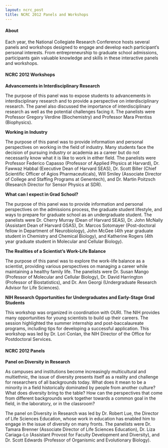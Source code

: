 ```yaml
---
layout: ncrc_post
title: NCRC 2012 Panels and Workshops
---
```


#### About

Each year, the National Collegiate Research Conference hosts several panels and workshops designed to engage and develop each participant’s personal interests. From entrepreneurship to graduate school admissions, participants gain valuable knowledge and skills in these interactive panels and workshops.

#### NCRC 2012 Workshops

**Advancements in Interdisciplinary Research**

The purpose of this panel was to expose students to advancements in interdisciplinary research and to provide a perspective on interdisciplinary research. The panel also discussed the importance of interdisciplinary research as well as the potential challenges facing it. The panelists were Professor Gregory Verdine (Biochemistry) and Professor Mara Prentiss (Biophysics).

**Working in Industry**

The purpose of this panel was to provide information and personal perspectives on working in the field of industry. Many students face the decision of pursuing industry or academia as a career but do not necessarily know what it is like to work in either field. The panelists were Professor Federico Capasso (Professor of Applied Physics at Harvard), Dr. Fawwaz Habbal (Executive Dean of Harvard SEAS), Dr. Scott Biller (Chief Scientific Officer of Agios Pharmaceuticals), Will Smiley (Associate Director of College and Staffing Programs at Genentech), and Dr. Martin Poitzsch (Research Director for Sensor Physics at SDR).

**What can I expect in Grad School?**

The purpose of this panel was to provide information and personal perspectives on the admissions process, the graduate student lifestyle, and ways to prepare for graduate school as an undergraduate student. The panelists were Dr. Cherry Murray (Dean of Harvard SEAS), Dr. John McNally (Assistant Dean of Harvard GSAS), Dr. Marcos Sotomayer (Post-doctoral fellow in Department of Neurobiology), John McGee (4th year graduate student in Chemistry and Chemical Biology), and Katherine Rogers (4th year graduate student in Molecular and Cellular Biology).

**The Realities of a Scientist’s Work-Life Balance**

The purpose of this panel was to explore the work-life balance as a scientist, providing various perspectives on managing a career while maintaining a healthy family life. The panelists were Dr. Susan Mango (Professor of Molecular and Cellular Biology), Dr. David Harrington (Professor of Biostatistics), and Dr. Ann Georgi (Undergraduate Research Advisor for Life Sciences).

**NIH Research Opportunities for Undergraduates and Early-Stage Grad Students**

This workshop was organized in coordination with OURI. The NIH provides many opportunities for young scientists to build up their careers. The session highlighted the summer internship and post-baccalaureate programs, including tips for developing a successful application. This workshop was led by Dr. Lori Conlan, the NIH Director of the Office for Postdoctoral Services.

#### NCRC 2012 Panels

**Panel on Diversity in Research**

As campuses and institutions become increasingly multicultural and multiethnic, the issue of diversity presents itself as a reality and challenge for researchers of all backgrounds today. What does it mean to be a minority in a field historically dominated by people from another culture? What does diversity bring to the table? How can the perspectives that come from different backgrounds work together towards a common goal in the field, in the laboratory, or in the classroom?

The panel on Diversity in Research was led by Dr. Robert Lue, the Director of Life Sciences Education, whose work in education has enabled him to engage in the issue of diversity on many fronts. The panelists were Dr. Tamara Brenner (Associate Director of Life Sciences Education), Dr. Liza Cariaga-Lo (Assistant Provost for Faculty Development and Diversity), and Dr. Scott Edwards (Professor of Organismic and Evolutionary Biology).
